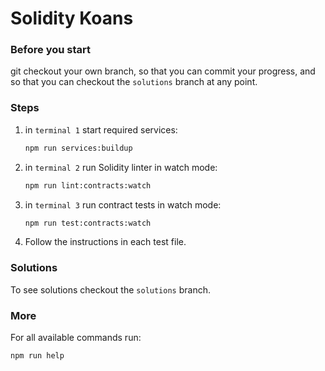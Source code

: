 Solidity Koans
===

### Before you start

git checkout your own branch, so that you can commit your progress, 
and so that you can checkout the ``solutions`` branch at any point. 

### Steps

1. in ``terminal 1`` start required services:
    ```bash
    npm run services:buildup
    ```

2. in ``terminal 2`` run Solidity linter in watch mode:
    ```bash
    npm run lint:contracts:watch
    ```

3. in ``terminal 3`` run contract tests in watch mode:
    ```bash
    npm run test:contracts:watch
    ```

4. Follow the instructions in each test file.

### Solutions

To see solutions checkout the ``solutions`` branch.

### More

For all available commands run:
```bash
npm run help
```
